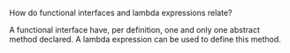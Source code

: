  How do functional interfaces and lambda expressions relate?

A functional interface have, per definition, one and only one abstract method declared. A lambda expression can be used to define this method.
